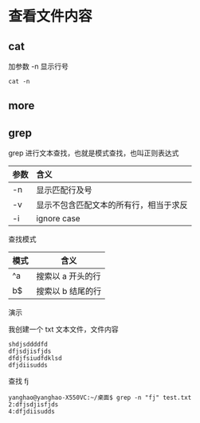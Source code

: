 # 查看文件内容

## cat

加参数 -n 显示行号 

```
cat -n
```

## more



## grep

grep 进行文本查找，也就是模式查找，也叫正则表达式

| 参数  | 含义   |
|:--|:--|
|-n|显示匹配行及号|
|-v|显示不包含匹配文本的所有行，相当于求反|
|-i|ignore case|

查找模式

| 模式   | 含义  |
---|---
^a|搜索以 a 开头的行
b$|搜索以 b 结尾的行

演示

我创建一个 txt 文本文件，文件内容

```
shdjsddddfd
dfjsdjisfjds
dfdjfsiudfdklsd
dfjdiisudds
```

查找 fj 

```
yanghao@yanghao-X550VC:~/桌面$ grep -n "fj" test.txt
2:dfjsdjisfjds
4:dfjdiisudds
```




